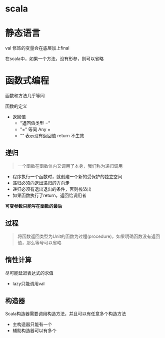 # scala

# 静态语言

val 修饰的变量会在底层加上final

在scala中，如果一个方法，没有形参，则可以省略

# 函数式编程

函数和方法几乎等同

函数的定义

- 返回值 
    - "返回值类型 =" 
    - "=" 等同 Any = 
    - "" 表示没有返回值 return 不生效
    
## 递归
>一个函数在函数体内又调用了本身，我们称为递归调用

- 程序执行一个函数时，就创建一个新的受保护的独立空间
- 递归必须向退出递归的方向走
- 递归必须有退出退出的条件，否则栈溢出
- 如果函数执行了return，返回给调用者

**可变参数只能写在函数的最后**

## 过程
> 将函数返回类型为Unit的函数为过程(procedure)，如果明确函数没有返回值，那么等号可以省略

## 惰性计算
尽可能延迟表达式的求值

- lazy只能调用val

## 构造器
Scala构造器需要调用构造方法，并且可以有任意多个构造方法

- 主构造器只能有一个
- 辅助构造器可以有多个